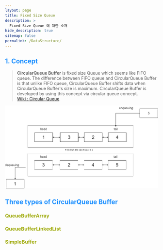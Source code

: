 ```yaml
---
layout: page
title: Fixed Size Queue
description: >
  Fixed Size Queue 에 대한 소개
hide_description: true
sitemap: false
permalink: /DataStructure/
---
```



## <font color="DodgerBlue">1. Concept</font>
> **CircularQueue Buffer** is fixed size Queue which seems like FIFO queue. The difference between FIFO queue and CircularQueue Buffer is that unlike FIFO queue, CircularQueue Buffer shifts data when CircularQueue Buffer's size is maximum.
CircularQueue Buffer is developed by using this concept via circular queue concept.  
[Wiki : Circular Queue](https://en.wikipedia.org/wiki/Circular_buffer)

![FixedSizeQueueImg](../../assets/img/docs/FixedSizeQueue.png)



## <font color="DodgerBlue">Three types of CircularQueue Buffer</font>


### <font color="AquaBlue">QueueBufferArray</font>

### <font color="AquaBlue">QueueBufferLinkedList</font>

### <font color="AquaBlue">SimpleBuffer</font>



